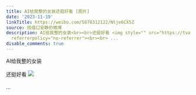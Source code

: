 ```yaml
---
title: AI给我整的女装还挺好看 [图片]
date: '2023-11-19'
linkTitle: https://weibo.com/5878312122/Ntje6CX5Z
source: 找借口安静的微博
description: AI给我整的女装<br><br>还挺好看 <img style="" src="https://tvax4.sinaimg.cn/large/006pONvQly1hk0kz2ud6yj30u014078b.jpg"
  referrerpolicy="no-referrer"><br><br> ...
disable_comments: true
---
```

AI给我整的女装<br><br>还挺好看 <img style="" src="https://tvax4.sinaimg.cn/large/006pONvQly1hk0kz2ud6yj30u014078b.jpg" referrerpolicy="no-referrer"><br><br> ...